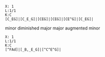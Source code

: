 ```music-abc
X: 1
L:1/1
K:C
[C_EG]|[C_E_G]|[CEG]|[CEG]|[CE^G]|[C_EG]|
```

minor
diminished
major
major
augmented
minor

```music-abc
X: 1
L:1/1
K:C
[^FAd]|[_B,_E_G]|[^C^E^G]|
```
